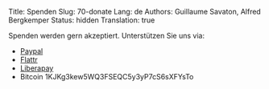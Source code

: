 Title: Spenden
Slug: 70-donate
Lang: de
Authors: Guillaume Savaton, Alfred Bergkemper
Status: hidden
Translation: true

Spenden werden gern akzeptiert. Unterstützen Sie uns via:

* [Paypal](https://www.paypal.me/guillaumesavaton)
* [Flattr](https://flattr.com/submit/auto?fid=4lz3lv&url=http://sozi.baierouge.fr/)
* [Liberapay](https://liberapay.com/senshu/donate)
* Bitcoin 1KJKg3kew5WQ3FSEQC5y3yP7cS6sXFYsTo
